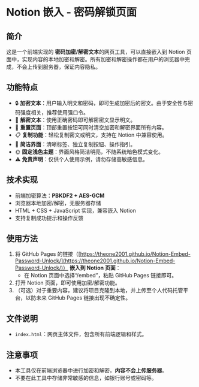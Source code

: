# Notion 嵌入 - 密码解锁页面

## 简介

这是一个前端实现的 **密码加密/解密文本**的网页工具，可以直接嵌入到 Notion 页面中，实现内容的本地加密和解密。所有加密和解密操作都在用户的浏览器中完成，不会上传到服务器，保证内容隐私。

## 功能特点

* 🔒 **加密文本**：用户输入明文和密码，即可生成加密后的密文。由于安全性与密码强度相关，推荐使用强口令。
* 🔑 **解密文本**：使用正确密码即可解密密文显示明文。
* 🔄 **重置页面**：顶部重置按钮可同时清空加密和解密界面所有内容。
* 📋 **复制功能**：轻松复制密文或明文，支持在 Notion 中兼容使用。
* 📝 **简洁界面**：清晰标签、独立复制按钮、操作指引。
* 🌞 **固定浅色主题**：界面风格简洁明亮，不随系统暗色模式变化。
* ⚠️ **免责声明**：仅供个人使用示例，请勿存储高敏感信息。

## 技术实现

* 前端加密算法：**PBKDF2 + AES-GCM**
* 浏览器本地加密/解密，无服务器存储
* HTML + CSS + JavaScript 实现，兼容嵌入 Notion
* 支持复制成功提示和操作反馈

## 使用方法

1. 将 GitHub Pages 的链接（[https://theone2001.github.io/Notion-Embed-Password-Unlock/](https://theone2001.github.io/Notion-Embed-Password-Unlock/)） **嵌入到 Notion 页面**：
   * 在 Notion 页面中选择“/embed”，粘贴 GitHub Pages 链接即可。
2. 打开 Notion 页面，即可使用加密/解密功能。
3. （可选）对于重要内容，建议将项目克隆到本地，并上传至个人代码托管平台，以防未来 GitHub Pages 链接出现不确定性。

## 文件说明

* `index.html`：网页主体文件，包含所有前端逻辑和样式。

## 注意事项

* 本工具仅在前端浏览器中进行加密和解密，**内容不会上传服务器**。
* 不要在此工具中存储非常敏感的信息，如银行账号或密码等。

